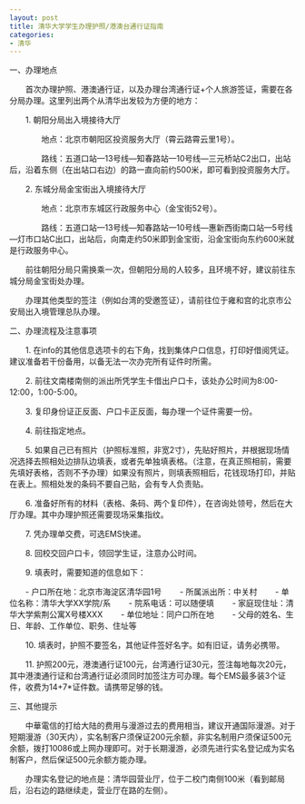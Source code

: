 ```yaml
---
layout: post
title: 清华大学学生办理护照/港澳台通行证指南
categories:
- 清华
---
```

一、办理地点

　　首次办理护照、港澳通行证，以及办理台湾通行证+个人旅游签证，需要在各分局办理。这里列出两个从清华出发较为方便的地方：

　　1. 朝阳分局出入境接待大厅

　　　　地点：北京市朝阳区投资服务大厅（霄云路霄云里1号）。

　　　　路线：五道口站—13号线—知春路站—10号线—三元桥站C2出口，出站后，沿着东侧（在出站口右边）的路一直向前约500米，即可看到投资服务大厅。

　　2. 东城分局金宝街出入境接待大厅

　　　　地点：北京市东城区行政服务中心（金宝街52号）。

　　　　路线：五道口站—13号线—知春路站—10号线—惠新西街南口站—5号线—灯市口站C出口，出站后，向南走约50米即到金宝街，沿金宝街向东约600米就是行政服务中心。

　　前往朝阳分局只需换乘一次，但朝阳分局的人较多，且环境不好，建议前往东城分局金宝街处办理。

　　办理其他类型的签注（例如台湾的受邀签证），请前往位于雍和宫的北京市公安局出入境管理总队办理。

二、办理流程及注意事项

　　1. 在info的其他信息选项卡的右下角，找到集体户口信息，打印好借阅凭证。建议准备若干份备用，以备无法一次办完所有证件时所需。

　　2. 前往文南楼南侧的派出所凭学生卡借出户口卡，该处办公时间为8:00-12:00，1:00-5:00。

　　3. 复印身份证正反面、户口卡正反面，每办理一个证件需要一份。

　　4. 前往指定地点。

　　5. 如果自己已有照片（护照标准照，非宽2寸），先贴好照片，并根据现场情况选择去照相处边排队边填表，或者先单独填表格。（注意，在真正照相前，需要先填好表格，否则不予办理）如果没有照片，则填表照相后，花钱现场打印，并贴在表上。照相处发的条码不要自己贴，会有专人负责贴。

　　6. 准备好所有的材料（表格、条码、两个复印件），在咨询处领号，然后在大厅办理。其中办理护照还需要现场采集指纹。

　　7. 凭办理单交费，可选EMS快递。

　　8. 回校交回户口卡，领回学生证，注意办公时间。

　　9. 填表时，需要知道的信息如下：

　　- 户口所在地：北京市海淀区清华园1号
　　- 所属派出所：中关村
　　- 单位名称：清华大学XX学院/系
　　- 院系电话：可以随便填
　　- 家庭现住址：清华大学紫荆公寓X号楼XXX
　　- 单位地址：同户口所在地
　　- 父母的姓名、生日、年龄、工作单位、职务、住址等

　　10. 填表时，护照不要签名，其他证件签好名字。如有旧证，请务必携带。

　　11. 护照200元，港澳通行证100元，台湾通行证30元，签注每地每次20元，其中港澳通行证和台湾通行证必须同时加签注方可办理。每个EMS最多装3个证件，收费为14+7\*证件数。请携带足够的钱。

三、其他提示

　　中華電信的打给大陆的费用与漫游过去的费用相当，建议开通国际漫游。对于短期漫游（30天内），实名制客户须保证200元余额，非实名制用户须保证500元余额，拨打10086或上网办理即可。对于长期漫游，必须先进行实名登记成为实名制客户，然后保证500元余额方能办理。

　　办理实名登记的地点是：清华园营业厅，位于二校门南侧100米（看到邮局后，沿右边的路继续走，营业厅在路的左侧）。
